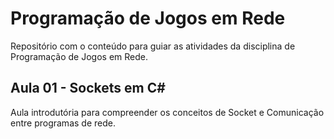# Programação de Jogos em Rede

Repositório com o conteúdo para guiar as atividades da disciplina de Programação de Jogos em Rede. 

## Aula 01 - Sockets em C#
   Aula introdutória para compreender os conceitos de Socket e Comunicação entre programas de rede.